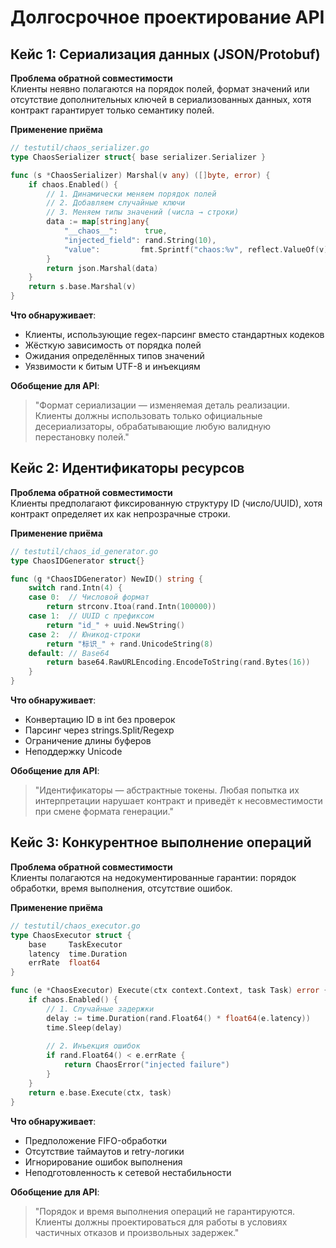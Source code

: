# Долгосрочное проектирование API

## **Кейс 1: Сериализация данных (JSON/Protobuf)**  
**Проблема обратной совместимости**  
Клиенты неявно полагаются на порядок полей, формат значений или отсутствие дополнительных ключей в сериализованных данных, хотя контракт гарантирует только семантику полей.

**Применение приёма**  
```go
// testutil/chaos_serializer.go
type ChaosSerializer struct{ base serializer.Serializer }

func (s *ChaosSerializer) Marshal(v any) ([]byte, error) {
    if chaos.Enabled() {
        // 1. Динамически меняем порядок полей
        // 2. Добавляем случайные ключи
        // 3. Меняем типы значений (числа → строки)
        data := map[string]any{
            "__chaos__":      true,
            "injected_field": rand.String(10),
            "value":         fmt.Sprintf("chaos:%v", reflect.ValueOf(v).Field(0)),
        }
        return json.Marshal(data)
    }
    return s.base.Marshal(v)
}
```

**Что обнаруживает**:
- Клиенты, использующие regex-парсинг вместо стандартных кодеков
- Жёсткую зависимость от порядка полей
- Ожидания определённых типов значений
- Уязвимости к битым UTF-8 и инъекциям

**Обобщение для API**:  
> "Формат сериализации — изменяемая деталь реализации. Клиенты должны использовать только официальные десериализаторы, обрабатывающие любую валидную перестановку полей."


## **Кейс 2: Идентификаторы ресурсов**  
**Проблема обратной совместимости**  
Клиенты предполагают фиксированную структуру ID (число/UUID), хотя контракт определяет их как непрозрачные строки.

**Применение приёма**  
```go
// testutil/chaos_id_generator.go
type ChaosIDGenerator struct{}

func (g *ChaosIDGenerator) NewID() string {
    switch rand.Intn(4) {
    case 0:  // Числовой формат
        return strconv.Itoa(rand.Intn(100000))
    case 1:  // UUID с префиксом
        return "id_" + uuid.NewString()
    case 2:  // Юникод-строки
        return "标识_" + rand.UnicodeString(8)
    default: // Base64
        return base64.RawURLEncoding.EncodeToString(rand.Bytes(16))
    }
}
```

**Что обнаруживает**:
- Конвертацию ID в int без проверок
- Парсинг через strings.Split/Regexp
- Ограничение длины буферов
- Неподдержку Unicode

**Обобщение для API**:  
> "Идентификаторы — абстрактные токены. Любая попытка их интерпретации нарушает контракт и приведёт к несовместимости при смене формата генерации."

## **Кейс 3: Конкурентное выполнение операций**  
**Проблема обратной совместимости**  
Клиенты полагаются на недокументированные гарантии: порядок обработки, время выполнения, отсутствие ошибок.

**Применение приёма**  
```go
// testutil/chaos_executor.go
type ChaosExecutor struct {
    base     TaskExecutor
    latency  time.Duration
    errRate  float64
}

func (e *ChaosExecutor) Execute(ctx context.Context, task Task) error {
    if chaos.Enabled() {
        // 1. Случайные задержки
        delay := time.Duration(rand.Float64() * float64(e.latency))
        time.Sleep(delay)
        
        // 2. Инъекция ошибок
        if rand.Float64() < e.errRate {
            return ChaosError("injected failure")
        }
    }
    return e.base.Execute(ctx, task)
}
```

**Что обнаруживает**:
- Предположение FIFO-обработки
- Отсутствие таймаутов и retry-логики
- Игнорирование ошибок выполнения
- Неподготовленность к сетевой нестабильности

**Обобщение для API**:  
> "Порядок и время выполнения операций не гарантируются. Клиенты должны проектироваться для работы в условиях частичных отказов и произвольных задержек."